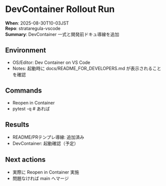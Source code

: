 # DevContainer Rollout Run

**When**: 2025-08-30T10-03JST  
**Repo**: strataregula-vscode  
**Summary**: DevContainer 一式と開発前ドキュ導線を追加

## Environment

- OS/Editor: Dev Container on VS Code
- Notes: 起動時に docs/README_FOR_DEVELOPERS.md が表示されることを確認

## Commands

- Reopen in Container
- pytest -q  # あれば

## Results

- README/PRテンプレ導線: 追加済み
- DevContainer: 起動確認（予定）

## Next actions

- 実際に Reopen in Container 実施
- 問題なければ main へマージ
